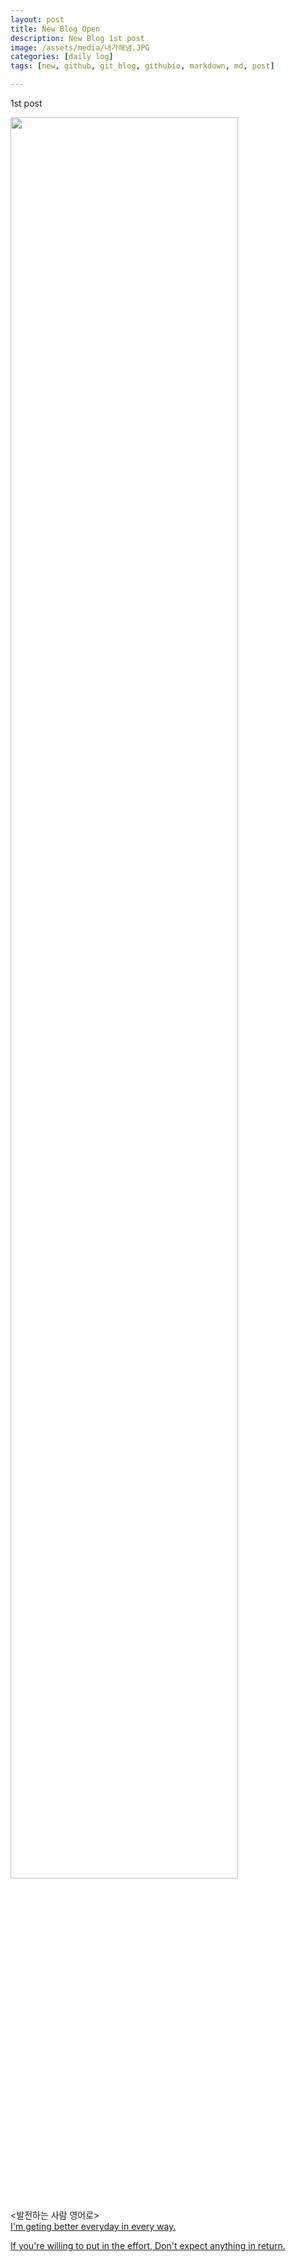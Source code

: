 ```yaml
---
layout: post
title: New Blog Open
description: New Blog 1st post
image: /assets/media/내가해냄.JPG
categories: [daily log]
tags: [new, github, git_blog, githubio, markdown, md, post]

---
```


1st post <br>

<img src="{{page.image}}" width="85%"/>
<br/>
<br/>

<발전하는 사람 영어로> <br>
[I'm geting better everyday in every way.](https://m.blog.naver.com/PostView.naver?isHttpsRedirect=true&blogId=syette828&logNo=221119658293) <br>

[If you're willing to put in the effort, Don't expect anything in return.](https://m.blog.naver.com/PostView.naver?isHttpsRedirect=true&blogId=syette828&logNo=221255362544) <br>